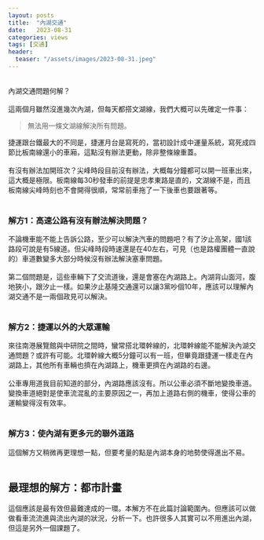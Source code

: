 ```yaml
---
layout: posts
title:  "內湖交通"
date:   2023-08-31
categories: views
tags: [交通]
header: 
  teaser: "/assets/images/2023-08-31.jpeg"
---
```

<br>
內湖交通問題何解？<br><br>
這兩個月雖然沒進幾次內湖，但每天都搭文湖線，我們大概可以先確定一件事：<br>

> 無法用一條文湖線解決所有問題。

捷運跟台鐵最大的不同是，捷運月台是寫死的，當初設計成中運量系統，寫死成四節比板南線還小的車廂，這點沒有辦法更動，除非整條線重蓋。<br><br>
有沒有辦法加開班次？尖峰時段目前沒有辦法，大概每分鐘都可以開一班車出來，這大概是極限。板南線每30秒發車的前提是忠孝東路是直的，文湖線不是，而且板南線尖峰時刻也不會開得很順，常常前車拖了一下後車也要跟著等。<br><br>

### 解方1：高速公路有沒有辦法解決問題？

不論機車能不能上告訴公路，至少可以解決汽車的問題吧？有了汐止高架，國1該路段可說是有5線道。但尖峰時段時速還是在40左右，可見（也是路權團體一直說的）車道數變多大部分時候沒有辦法解決塞車問題。<br><br>
第二個問題是，這些車輛下了交流道後，還是會塞在內湖路上。內湖背山面河，腹地狹小，跟汐止一樣。如果汐止基隆交通還可以讓3黨吵個10年，應該可以理解內湖交通不是一兩個政見可以解決。<br><br>

### 解方2：捷運以外的大眾運輸

來往南港展覽館與中研院之間時，蠻常搭北環幹線的，北環幹線能不能解決內湖交通問題？或許有可能。北環幹線大概5分鐘可以有一班，但畢竟跟捷運一樣走在內湖路上，其他所有車輛也擠在內湖路上，機車更擠在內湖路的右邊。<br><br>
公車專用道我目前知道的部分，內湖路應該沒有。所以公車必須不斷地變換車道。變換車道絕對是使車流混亂的主要原因之一，再加上道路右側的機車，使得公車的運輸變得沒有效率。<br><br>

### 解方3：使內湖有更多元的聯外道路

這個解方又稍微再更理想一點，但要考量的點是內湖本身的地勢使得進出不易。<br><br>

## 最理想的解方：都市計畫

這個應該是最有效但最難達成的一環。本解方不在此篇討論範圍內。但應該可以做做看車流流進與流出內湖的狀況，分析一下。也許很多人其實可以不用進出內湖，但這是另外一個課題了。<br><br>